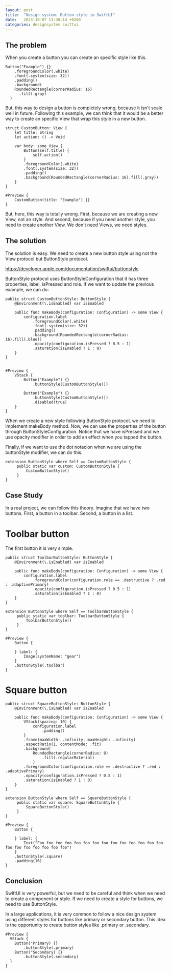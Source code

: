 ```yaml
---
layout: post
title:  "Design system. Button style in SwiftUI"
date:   2023-10-07 11:38:14 +0200
categories: designsystem swiftui
---
```


## The problem

When you create a button you can create an specific style like this.

```
Button("Example") {}
	.foregroundColor(.white)
	.font(.system(size: 32))
	.padding()
	.background(
    RoundedRectangle(cornerRadius: 16)
      .fill(.gray)
  )
```

But, this way to design a button is completely wrong, because it isn't scale well in future. Following this example, we can think that it would be a better way to create an specific View that wrap this style in a new button.

```
struct CustomButton: View {
	let title: String
	let action: () -> Void
	
	var body: some View {
		Button(self.title) {
			self.action()
		}
		.foregroundColor(.white)
		.font(.system(size: 32))
		.padding()
		.background(RoundedRectangle(cornerRadius: 16).fill(.gray))
	}
}

#Preview {
	CustomButton(title: "Example") {}
}
```

But, here, this way is totally wrong. First, because we are creating a new View, not an style. And second, because if you need another style, you need to create another View. We don't need Views, we need styles.

## The solution

The solution is easy. We need to create a new button style using not the View protocol but ButtonStyle protocol.

https://developer.apple.com/documentation/swiftui/buttonstyle

ButtonStyle protocol uses ButtonStyleConfiguration that it has three properties, label, isPressed and role. If we want to update the previous example, we can do:

```
public struct CustomButtonStyle: ButtonStyle {
	@Environment(\.isEnabled) var isEnabled
	
	public func makeBody(configuration: Configuration) -> some View {
		configuration.label
			.foregroundColor(.white)
			.font(.system(size: 32))
			.padding()
			.background(RoundedRectangle(cornerRadius: 16).fill(.blue))
			.opacity(configuration.isPressed ? 0.5 : 1)
			.saturation(isEnabled ? 1 : 0)
	}
}


#Preview {
	VStack {
		Button("Example") {}
			.buttonStyle(CustomButtonStyle())
		
		Button("Example") {}
			.buttonStyle(CustomButtonStyle())
			.disabled(true)
	}
}
```

When we create a new style following ButtonStyle protocol, we need to implement makeBody method. Now, we can use the properties of the button through ButtonStyleConfiguration. Notice that we have isPressed and we use opacity modifier in order to add an effect when you tapped the button.

Finally, if we want to use the dot notacion when we are using the buttonStyle modifier, we can do this.

```
extension ButtonStyle where Self == CustomButtonStyle {
	 public static var custom: CustomButtonStyle {
		 CustomButtonStyle()
	 }
}
```

## Case Study

In a real project, we can follow this theory. Imagine that we have two buttons. First, a button in a toolbar. Second, a button in a list.

# Toolbar button

The first button it is very simple.

```
public struct ToolbarButtonStyle: ButtonStyle {
	@Environment(\.isEnabled) var isEnabled
	
	public func makeBody(configuration: Configuration) -> some View {
		configuration.label
			.foregroundColor(configuration.role == .destructive ? .red : .adaptivePrimary)
			.opacity(configuration.isPressed ? 0.5 : 1)
			.saturation(isEnabled ? 1 : 0)
	}
}

extension ButtonStyle where Self == ToolbarButtonStyle {
	 public static var toolbar: ToolbarButtonStyle {
		 ToolbarButtonStyle()
	 }
}

#Preview {
	Button {
		
	} label: {
		Image(systemName: "gear")			
	}
	.buttonStyle(.toolbar)
}
```

# Square button

```
public struct SquareButtonStyle: ButtonStyle {
	@Environment(\.isEnabled) var isEnabled
	
	public func makeBody(configuration: Configuration) -> some View {
		VStack(spacing: 10) {
			configuration.label
				.padding()
		}
		.frame(maxWidth: .infinity, maxHeight: .infinity)
		.aspectRatio(1, contentMode: .fit)
		.background(
			RoundedRectangle(cornerRadius: 8)
				.fill(.regularMaterial)
			)
		.foregroundColor(configuration.role == .destructive ? .red : .adaptivePrimary)
		.opacity(configuration.isPressed ? 0.5 : 1)
		.saturation(isEnabled ? 1 : 0)
	}
}

extension ButtonStyle where Self == SquareButtonStyle {
	 public static var square: SquareButtonStyle {
		 SquareButtonStyle()
	 }
}

#Preview {
	Button {
		
	} label: {
		Text("Foo foo foo foo foo foo foo foo foo foo foo foo foo foo foo foo foo foo foo foo foo")
	}
	.buttonStyle(.square)
	.padding(16)
}
```

## Conclusion

SwiftUI is very powerful, but we need to be careful and think when we need to create a component or style. If we need to create a style for buttons, we need to use ButtonStyle.

In a large applications, it is very common to follow a nice design system using different styles for buttons like primary or secondary button. This idea is the opportunity to create button styles like .primary or .secondary.

```
#Preview {
  VStack {
    Button("Primary) {}
	    .buttonStyle(.primary)
    Button("Secondary) {}
	    .buttonStyle(.secondary)
  }
}
```